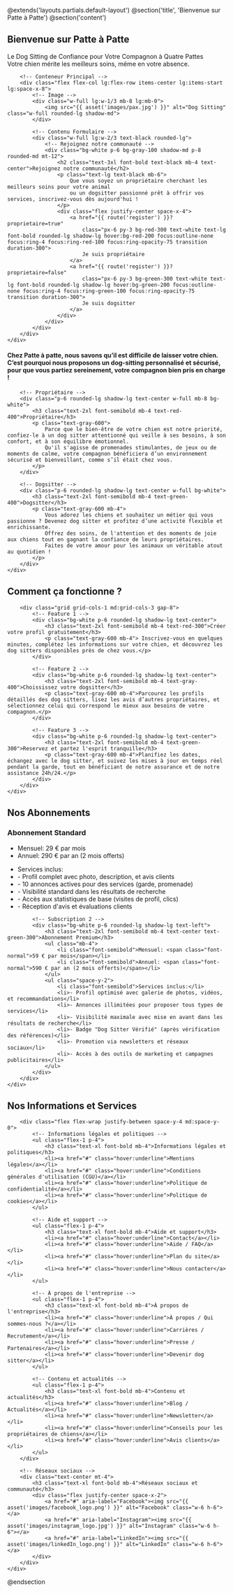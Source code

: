 @extends('layouts.partials.default-layout')
@section('title', 'Bienvenue sur Patte à Patte')
@section('content')

<!-- Hero Section -->
<section class="bg-gradient-to-r from-pink-100 via-yellow-100 to-orange-100 text-black py-20 text-gris">
    <div class="container mx-auto">
        <!-- Titre Principal -->
        <div class="text-center text-black mb-12">
            <h1 class="text-5xl font-bold mb-4">Bienvenue sur Patte à Patte</h1>
            <p class="text-xl">
                Le Dog Sitting de Confiance pour Votre Compagnon à Quatre Pattes <br>
                Votre chien mérite les meilleurs soins, même en votre absence.
            </p>
        </div>

        <!-- Conteneur Principal -->
        <div class="flex flex-col lg:flex-row items-center lg:items-start lg:space-x-8">
            <!-- Image -->
            <div class="w-full lg:w-1/3 mb-8 lg:mb-0">
                <img src="{{ asset('images/pax.jpg') }}" alt="Dog Sitting" class="w-full rounded-lg shadow-md">
            </div>

            <!-- Contenu Formulaire -->
            <div class="w-full lg:w-2/3 text-black rounded-lg">
                <!-- Rejoignez notre communauté -->
                <div class="bg-white p-6 bg-gray-100 shadow-md p-8 rounded-md mt-12">
                    <h2 class="text-3xl font-bold text-black mb-4 text-center">Rejoignez notre communauté</h2>
                    <p class="text-lg text-black mb-6">
                        Que vous soyez un propriétaire cherchant les meilleurs soins pour votre animal
                        ou un dogsitter passionné prêt à offrir vos services, inscrivez-vous dès aujourd'hui !
                    </p>
                    <div class="flex justify-center space-x-4">
                        <a href="{{ route('register') }}?proprietaire=true"
                            class="px-6 py-3 bg-red-300 text-white text-lg font-bold rounded-lg shadow-lg hover:bg-red-200 focus:outline-none focus:ring-4 focus:ring-red-100 focus:ring-opacity-75 transition duration-300">
                            Je suis propriétaire
                        </a>
                        <a href="{{ route('register') }}?proprietaire=false"
                            class="px-6 py-3 bg-green-300 text-white text-lg font-bold rounded-lg shadow-lg hover:bg-green-200 focus:outline-none focus:ring-4 focus:ring-green-100 focus:ring-opacity-75 transition duration-300">
                            Je suis dogsitter
                        </a>
                    </div>
                </div>
            </div>
        </div>
    </div>
</section>

<!-- Features Section -->
<section class="py-16 bg-gradient-to-r from-yellow-100 via-pink-100 to-orange-100 bg-opacity-60">
    <div class="container mx-auto">
        <h4 class="text-center mb-12 text-3xl text-gray-800">
            Chez <strong>Patte à patte</strong>, nous savons qu’il est difficile de laisser votre chien. C’est pourquoi nous proposons un dog-sitting personnalisé et sécurisé, pour que vous partiez sereinement, votre compagnon bien pris en charge !
        </h4>

        <!-- Propriétaire -->
        <div class="p-6 rounded-lg shadow-lg text-center w-full mb-8 bg-white">
            <h3 class="text-2xl font-semibold mb-4 text-red-400">Propriétaire</h3>
            <p class="text-gray-600">
                Parce que le bien-être de votre chien est notre priorité, confiez-le à un dog sitter attentionné qui veille à ses besoins, à son confort, et à son équilibre émotionnel.
                Qu'il s'agisse de promenades stimulantes, de jeux ou de moments de calme, votre compagnon bénéficiera d’un environnement sécurisé et bienveillant, comme s’il était chez vous.
            </p>
        </div>

        <!-- Dogsitter -->
        <div class="p-6 rounded-lg shadow-lg text-center w-full bg-white">
            <h3 class="text-2xl font-semibold mb-4 text-green-400">Dogsitter</h3>
            <p class="text-gray-600 mb-4">
                Vous adorez les chiens et souhaitez un métier qui vous passionne ? Devenez dog sitter et profitez d’une activité flexible et enrichissante.
                Offrez des soins, de l'attention et des moments de joie aux chiens tout en gagnant la confiance de leurs propriétaires.
                Faites de votre amour pour les animaux un véritable atout au quotidien !
            </p>
        </div>
    </div>
</section>

<!-- How it works Section -->
<section class="py-16 bg-gradient-to-r from-pink-100 via-yellow-100 to-orange-100">
    <div class="container mx-auto">
        <h2 class="text-4xl font-bold text-center mb-12 text-white">Comment ça fonctionne ?</h2>

        <div class="grid grid-cols-1 md:grid-cols-3 gap-8">
            <!-- Feature 1 -->
            <div class="bg-white p-6 rounded-lg shadow-lg text-center">
                <h3 class="text-2xl font-semibold mb-4 text-red-300">Créer votre profil gratuitement</h3>
                <p class="text-gray-600 mb-4"> Inscrivez-vous en quelques minutes, complétez les informations sur votre chien, et découvrez les dog sitters disponibles près de chez vous.</p>
            </div>

            <!-- Feature 2 -->
            <div class="bg-white p-6 rounded-lg shadow-lg text-center">
                <h3 class="text-2xl font-semibold mb-4 text-gray-400">Choississez votre dogsitter</h3>
                <p class="text-gray-600 mb-4">Parcourez les profils détaillés des dog sitters, lisez les avis d’autres propriétaires, et sélectionnez celui qui correspond le mieux aux besoins de votre compagnon.</p>
            </div>

            <!-- Feature 3 -->
            <div class="bg-white p-6 rounded-lg shadow-lg text-center">
                <h3 class="text-2xl font-semibold mb-4 text-green-300">Reservez et partez l'esprit tranquille</h3>
                <p class="text-gray-600 mb-4">Planifiez les dates, échangez avec le dog sitter, et suivez les mises à jour en temps réel pendant la garde, tout en bénéficiant de notre assurance et de notre assistance 24h/24.</p>
            </div>
        </div>
    </div>
</section>

<!-- Subscriptions Section -->
<section class="py-16 bg-gradient-to-r from-orange-100 via-pink-100 to-yellow-100">
    <div class="container mx-auto">
        <h2 class="text-4xl font-bold text-center mb-12 text-gray-800">Nos Abonnements</h2>
        <div class="grid grid-cols-1 md:grid-cols-2 gap-8">
            <!-- Subscription 1 -->
            <div class="bg-white p-6 rounded-lg shadow-lg text-left">
                <h3 class="text-2xl font-semibold mb-4 text-center text-red-300">Abonnement Standard</h3>
                <ul class="mb-4">
                    <li class="font-semibold">Mensuel: <span class="font-normal">29 € par mois</span></li>
                    <li class="font-semibold">Annuel: <span class="font-normal">290 € par an (2 mois offerts)</span></li>
                </ul>
                <ul class="space-y-2">
                    <li class="font-semibold">Services inclus:</li>
                    <li>- Profil complet avec photo, description, et avis clients</li>
                    <li>- 10 annonces actives pour des services (garde, promenade)</li>
                    <li>- Visibilité standard dans les résultats de recherche</li>
                    <li>- Accès aux statistiques de base (visites de profil, clics)</li>
                    <li>- Réception d'avis et évaluations clients</li>
                </ul>
            </div>

            <!-- Subscription 2 -->
            <div class="bg-white p-6 rounded-lg shadow-lg text-left">
                <h3 class="text-2xl font-semibold mb-4 text-center text-green-300">Abonnement Premium</h3>
                <ul class="mb-4">
                    <li class="font-semibold">Mensuel: <span class="font-normal">59 € par mois</span></li>
                    <li class="font-semibold">Annuel: <span class="font-normal">590 € par an (2 mois offerts)</span></li>
                </ul>
                <ul class="space-y-2">
                    <li class="font-semibold">Services inclus:</li>
                    <li>- Profil optimisé avec galerie de photos, vidéos, et recommandations</li>
                    <li>- Annonces illimitées pour proposer tous types de services</li>
                    <li>- Visibilité maximale avec mise en avant dans les résultats de recherche</li>
                    <li>- Badge "Dog Sitter Vérifié" (après vérification des références)</li>
                    <li>- Promotion via newsletters et réseaux sociaux</li>
                    <li>- Accès à des outils de marketing et campagnes publicitaires</li>
                </ul>
            </div>
        </div>
    </div>
</section>

<!-- Footer Section -->
<section class="py-5 bg-gradient-to-r from-pink-100 via-orange-100 to-yellow-100 text-white">
    <div class="container mx-auto">
        <h2 class="text-4xl font-bold text-center mb-5">Nos Informations et Services</h2>

        <div class="flex flex-wrap justify-between space-y-4 md:space-y-0">
            <!-- Informations légales et politiques -->
            <ul class="flex-1 p-4">
                <h3 class="text-xl font-bold mb-4">Informations légales et politiques</h3>
                <li><a href="#" class="hover:underline">Mentions légales</a></li>
                <li><a href="#" class="hover:underline">Conditions générales d'utilisation (CGU)</a></li>
                <li><a href="#" class="hover:underline">Politique de confidentialité</a></li>
                <li><a href="#" class="hover:underline">Politique de cookies</a></li>
            </ul>

            <!-- Aide et support -->
            <ul class="flex-1 p-4">
                <h3 class="text-xl font-bold mb-4">Aide et support</h3>
                <li><a href="#" class="hover:underline">Contact</a></li>
                <li><a href="#" class="hover:underline">Aide / FAQ</a></li>
                <li><a href="#" class="hover:underline">Plan du site</a></li>
                <li><a href="#" class="hover:underline">Nous contacter</a></li>
            </ul>

            <!-- À propos de l'entreprise -->
            <ul class="flex-1 p-4">
                <h3 class="text-xl font-bold mb-4">À propos de l'entreprise</h3>
                <li><a href="#" class="hover:underline">À propos / Qui sommes-nous ?</a></li>
                <li><a href="#" class="hover:underline">Carrières / Recrutement</a></li>
                <li><a href="#" class="hover:underline">Presse / Partenaires</a></li>
                <li><a href="#" class="hover:underline">Devenir dog sitter</a></li>
            </ul>

            <!-- Contenu et actualités -->
            <ul class="flex-1 p-4">
                <h3 class="text-xl font-bold mb-4">Contenu et actualités</h3>
                <li><a href="#" class="hover:underline">Blog / Actualités</a></li>
                <li><a href="#" class="hover:underline">Newsletter</a></li>
                <li><a href="#" class="hover:underline">Conseils pour les propriétaires de chiens</a></li>
                <li><a href="#" class="hover:underline">Avis clients</a></li>
            </ul>
        </div>

        <!-- Réseaux sociaux -->
        <div class="text-center mt-4">
            <h3 class="text-xl font-bold mb-4">Réseaux sociaux et communauté</h3>
            <div class="flex justify-center space-x-2">
                <a href="#" aria-label="Facebook"><img src="{{ asset('images/facebook_logo.png') }}" alt="Facebook" class="w-6 h-6"></a>
                <a href="#" aria-label="Instagram"><img src="{{ asset('images/instagram_logo.jpg') }}" alt="Instagram" class="w-6 h-6"></a>
                <a href="#" aria-label="LinkedIn"><img src="{{ asset('images/linkedIn_logo.png') }}" alt="LinkedIn" class="w-6 h-6"></a>
            </div>
        </div>
    </div>
</section>
@endsection
